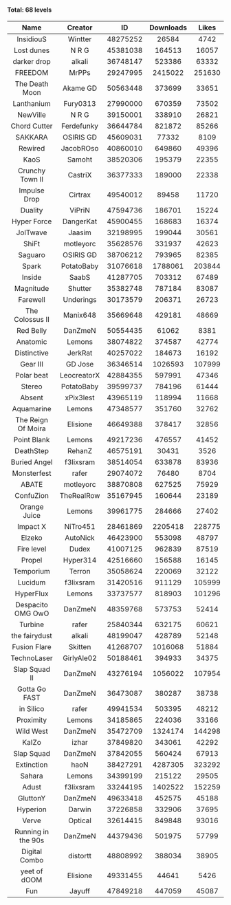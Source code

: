 #### Total: 68 levels

| Name | Creator | ID | Downloads | Likes |
|:---:|:---:|:---:|:---:|:---:|
| InsidiouS | Wintter | 48275252 | 26584 | 4742
| Lost dunes | N R G | 45381038 | 164513 | 16057
| darker drop | alkali | 36748147 | 523386 | 63332
| FREEDOM | MrPPs | 29247995 | 2415022 | 251630
| The Death Moon | Akame GD | 50563448 | 373699 | 33651
| Lanthanium | Fury0313 | 27990000 | 670359 | 73502
| NewVille | N R G | 39150001 | 338910 | 26821
| Chord Cutter | Ferdefunky | 36644784 | 821872 | 85266
| SAKKARA | OSIRIS GD | 45609031 | 77332 | 8109
| Rewired | JacobROso | 40860010 | 649860 | 49396
| KaoS | Samoht | 38520306 | 195379 | 22355
| Crunchy Town II | CastriX | 36377333 | 189000 | 22338
| Impulse Drop  | Cirtrax | 49540012 | 89458 | 11720
| Duality | ViPriN | 47594736 | 186701 | 15224
| Hyper Force | DangerKat | 45900455 | 168683 | 16374
| JolTwave | Jaasim | 32198995 | 199044 | 30561
| ShiFt | motleyorc | 35628576 | 331937 | 42623
| Saguaro | OSIRIS GD | 38706212 | 793965 | 82385
| Spark | PotatoBaby | 31076618 | 1788061 | 203844
| Inside | SaabS | 41287705 | 703312 | 67489
| Magnitude | Shutter | 35382748 | 787184 | 83087
| Farewell | Underings | 30173579 | 206371 | 26723
| The Colossus II | Manix648 | 35669648 | 429181 | 48669
| Red Belly | DanZmeN | 50554435 | 61062 | 8381
| Anatomic | Lemons | 38074822 | 374587 | 42774
| Distinctive | JerkRat | 40257022 | 184673 | 16192
| Gear III | GD Jose | 36346514 | 1026593 | 107999
| Polar beat | LeocreatorX | 42884355 | 597991 | 47346
| Stereo | PotatoBaby | 39599737 | 784196 | 61444
| Absent | xPix3lest | 43965119 | 118994 | 11668
| Aquamarine | Lemons | 47348577 | 351760 | 32762
| The Reign Of Moira | Elisione | 46649388 | 378417 | 32856
| Point Blank | Lemons | 49217236 | 476557 | 41452
| DeathStep | RehanZ | 46575191 | 30431 | 3526
| Buried Angel | f3lixsram | 38514054 | 633878 | 83936
| Monsterfest | rafer | 29074072 | 76480 | 8704
| ABATE | motleyorc | 38870808 | 627525 | 75929
| ConfuZion | TheRealRow | 35167945 | 160644 | 23189
| Orange Juice | Lemons | 39961775 | 284666 | 27402
| Impact X | NiTro451 | 28461869 | 2205418 | 228775
| Elzeko | AutoNick | 46423900 | 553098 | 48797
| Fire level | Dudex | 41007125 | 962839 | 87519
| Propel | Hyper314 | 42516660 | 156588 | 16145
| Temporium | Terron | 35058624 | 220069 | 32122
| Lucidum | f3lixsram | 31420516 | 911129 | 105999
| HyperFlux | Lemons | 33737577 | 818903 | 101296
| Despacito OMG OwO | DanZmeN | 48359768 | 573753 | 52414
| Turbine | rafer | 25840344 | 632175 | 60621
| the fairydust | alkali | 48199047 | 428789 | 52148
| Fusion Flare | Skitten | 41268707 | 1016068 | 51884
| TechnoLaser | GirlyAle02 | 50188461 | 394933 | 34375
| Slap Squad II | DanZmeN | 43276194 | 1056022 | 107954
| Gotta Go FAST | DanZmeN | 36473087 | 380287 | 38738
| in Silico | rafer | 49941534 | 503395 | 48212
| Proximity | Lemons | 34185865 | 224036 | 33166
| Wild West | DanZmeN | 35472709 | 1324174 | 144298
| KaIZo | izhar | 37849820 | 343061 | 42292
| Slap Squad | DanZmeN | 37842055 | 560424 | 67913
| Extinction | haoN | 38427291 | 4287305 | 323292
| Sahara | Lemons | 34399199 | 215122 | 29505
| Adust | f3lixsram | 33244195 | 1402522 | 152259
| GluttonY | DanZmeN | 49633418 | 452575 | 45188
| Hyperion | Darwin | 37226858 | 332906 | 37695
| Verve | Optical | 32614415 | 849848 | 93016
| Running in the 90s | DanZmeN | 44379436 | 501975 | 57799
| Digital Combo | distortt | 48808992 | 388034 | 38905
| yeet of dOOM | Elisione | 49331455 | 44641 | 5426
| Fun | Jayuff | 47849218 | 447059 | 45087
